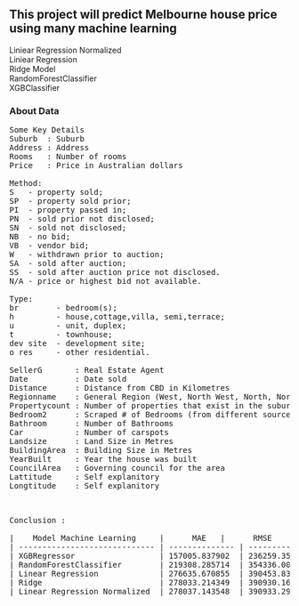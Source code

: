 ## This project will predict Melbourne house price using many machine learning

Liniear Regression Normalized <br>
Liniear Regression <br>
Ridge Model <br>
RandomForestClassifier <br>
XGBClassifier <br>

### About Data

<pre>
Some Key Details
Suburb  : Suburb
Address : Address
Rooms   : Number of rooms
Price   : Price in Australian dollars

Method:
S   - property sold;
SP  - property sold prior;
PI  - property passed in;
PN  - sold prior not disclosed;
SN  - sold not disclosed;
NB  - no bid;
VB  - vendor bid;
W   - withdrawn prior to auction;
SA  - sold after auction;
SS  - sold after auction price not disclosed.
N/A - price or highest bid not available.

Type:
br        - bedroom(s);
h         - house,cottage,villa, semi,terrace;
u         - unit, duplex;
t         - townhouse;
dev site  - development site;
o res     - other residential.

SellerG       : Real Estate Agent
Date          : Date sold
Distance      : Distance from CBD in Kilometres
Regionname    : General Region (West, North West, North, North east …etc)
Propertycount : Number of properties that exist in the suburb.
Bedroom2      : Scraped # of Bedrooms (from different source)
Bathroom      : Number of Bathrooms
Car           : Number of carspots
Landsize      : Land Size in Metres
BuildingArea  : Building Size in Metres
YearBuilt     : Year the house was built
CouncilArea   : Governing council for the area
Lattitude     : Self explanitory
Longtitude    : Self explanitory
<pre>


Conclusion :

|    Model Machine Learning     |      MAE	 |      RMSE      | R2-score  |
| ----------------------------- | -------------- | -------------- | --------- |
| XGBRegressor                  | 157005.837902  | 236259.353358  | 0.854719  |
| RandomForestClassifier        | 219308.285714  | 354336.009620  | 0.673216  |
| Linear Regression             | 276635.670855  | 390453.838965  | 0.603202  |
| Ridge                         | 278033.214349	 | 390930.162533  | 0.602234  | 
| Linear Regression Normalized  | 278037.143548  | 390933.299419  | 0.602227  |
